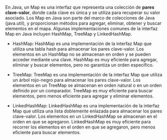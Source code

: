 En Java, un Map es una interfaz que representa una colección de <b>pares clave-valor</b>, 
donde cada clave es única y se utiliza para recuperar su valor asociado.
Los Map en Java son parte del marco de colecciones de Java (java.util),
y proporcionan métodos para agregar, eliminar, obtener y buscar elementos en el mapa.
Algunas implementaciones comunes de la interfaz Map en Java incluyen HashMap, TreeMap y LinkedHashMap. 


- HashMap: HashMap es una implementación de la interfaz Map que utiliza una tabla hash para almacenar los pares clave-valor. Los elementos en un HashMap no se almacenan en orden y se pueden acceder mediante una clave. HashMap es muy eficiente para agregar, eliminar y buscar elementos, pero no garantiza un orden específico.

- TreeMap: TreeMap es una implementación de la interfaz Map que utiliza un árbol rojo-negro para almacenar los pares clave-valor. Los elementos en un TreeMap se almacenan en orden natural o en un orden definido por un comparador. TreeMap es muy eficiente para buscar elementos, pero menos eficiente para agregar y eliminar elementos.

- LinkedHashMap: LinkedHashMap es una implementación de la interfaz Map que utiliza una lista doblemente enlazada para almacenar los pares clave-valor. Los elementos en un LinkedHashMap se almacenan en el orden en que se agregaron. LinkedHashMap es muy eficiente para recorrer los elementos en el orden en que se agregaron, pero menos eficiente para buscar elementos.